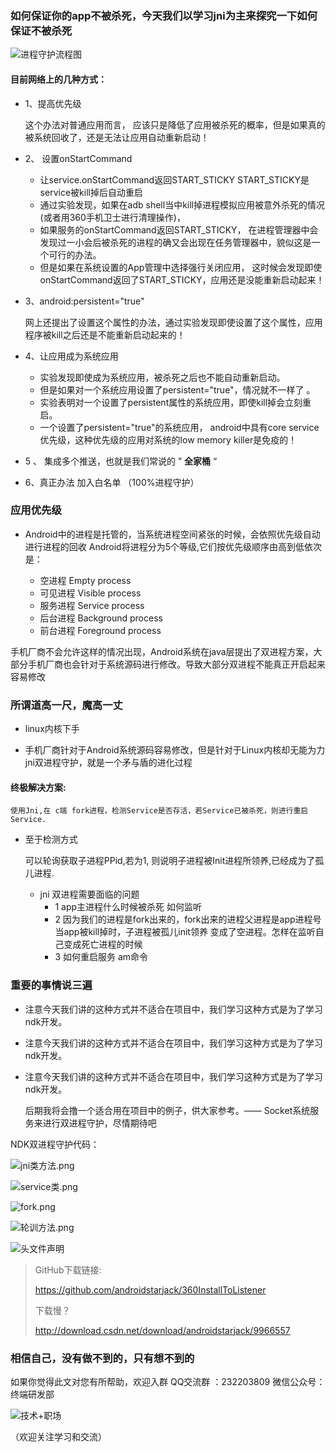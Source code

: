 ### 如何保证你的app不被杀死，今天我们以学习jni为主来探究一下如何保证不被杀死


 
 ![进程守护流程图](http://upload-images.jianshu.io/upload_images/4614633-23d6e7dcd524e26c.png?imageMogr2/auto-orient/strip%7CimageView2/2/w/1240)


#### 目前网络上的几种方式：

 - 1、提高优先级
 
    这个办法对普通应用而言，
应该只是降低了应用被杀死的概率，但是如果真的被系统回收了，还是无法让应用自动重新启动！
- 2、 设置onStartCommand

    - 让service.onStartCommand返回START_STICKY
	START_STICKY是service被kill掉后自动重启
	- 通过实验发现，如果在adb shell当中kill掉进程模拟应用被意外杀死的情况(或者用360手机卫士进行清理操作)，
	- 如果服务的onStartCommand返回START_STICKY，
	在进程管理器中会发现过一小会后被杀死的进程的确又会出现在任务管理器中，貌似这是一个可行的办法。
	- 但是如果在系统设置的App管理中选择强行关闭应用，
	这时候会发现即使onStartCommand返回了START_STICKY，应用还是没能重新启动起来！
	
	
- 3、android:persistent="true"
    
    网上还提出了设置这个属性的办法，通过实验发现即使设置了这个属性，应用程序被kill之后还是不能重新启动起来的！


	
- 4、让应用成为系统应用

	- 实验发现即使成为系统应用，被杀死之后也不能自动重新启动。
	- 但是如果对一个系统应用设置了persistent="true"，情况就不一样了
	。
    - 实验表明对一个设置了persistent属性的系统应用，即使kill掉会立刻重启。
	- 一个设置了persistent="true"的系统应用，
	android中具有core service优先级，这种优先级的应用对系统的low memory killer是免疫的！

- 5 、	集成多个推送，也就是我们常说的 ” ****全家桶**** “

- 6、真正办法 加入白名单  （100%进程守护）
###  应用优先级
- Android中的进程是托管的，当系统进程空间紧张的时候，会依照优先级自动进行进程的回收 Android将进程分为5个等级,它们按优先级顺序由高到低依次是：
    
    - 空进程 Empty process
    -  可见进程 Visible process
    -  服务进程 Service process
    -  后台进程 Background process
    -  前台进程 Foreground process
  


手机厂商不会允许这样的情况出现，Android系统在java层提出了双进程方案，大部分手机厂商也会针对于系统源码进行修改。导致大部分双进程不能真正开启起来容易修改
	
### 所谓道高一尺，魔高一丈
	
- linux内核下手
	 
		
- 手机厂商针对于Android系统源码容易修改，但是针对于Linux内核却无能为力
	jni双进程守护，就是一个矛与盾的进化过程
	
#### 终极解决方案:
	使用Jni,在 c端 fork进程，检测Service是否存活，若Service已被杀死，则进行重启Service. 
- 至于检测方式  
	
    可以轮询获取子进程PPid,若为1, 则说明子进程被Init进程所领养,已经成为了孤儿进程. 
	
   - jni 双进程需要面临的问题
     -  1  app主进程什么时候被杀死  如何监听
     - 2  因为我们的进程是fork出来的，fork出来的进程父进程是app进程号
    当app被kill掉时，子进程被孤儿init领养 变成了空进程。怎样在监听自己变成死亡进程的时候
     - 3  如何重启服务 am命令
  
### 重要的事情说三遍
-  注意今天我们讲的这种方式并不适合在项目中，我们学习这种方式是为了学习ndk开发。
-  注意今天我们讲的这种方式并不适合在项目中，我们学习这种方式是为了学习ndk开发。
-  注意今天我们讲的这种方式并不适合在项目中，我们学习这种方式是为了学习ndk开发。

    后期我将会撸一个适合用在项目中的例子，供大家参考。—— Socket系统服务来进行双进程守护，尽情期待吧


NDK双进程守护代码：


![jni类方法.png](http://upload-images.jianshu.io/upload_images/4614633-52db8edcd4c3d783.png?imageMogr2/auto-orient/strip%7CimageView2/2/w/1240)

![service类.png](http://upload-images.jianshu.io/upload_images/4614633-0968259625ac7b53.png?imageMogr2/auto-orient/strip%7CimageView2/2/w/1240)

![fork.png](http://upload-images.jianshu.io/upload_images/4614633-7526f9d8116b18c6.png?imageMogr2/auto-orient/strip%7CimageView2/2/w/1240)

![轮训方法.png](http://upload-images.jianshu.io/upload_images/4614633-b92dbb8ff482621f.png?imageMogr2/auto-orient/strip%7CimageView2/2/w/1240)


![头文件声明](http://upload-images.jianshu.io/upload_images/4614633-2bb63160a272a371.png?imageMogr2/auto-orient/strip%7CimageView2/2/w/1240)

>GitHub下载链接:
>
>https://github.com/androidstarjack/360InstallToListener
>
>下载慢？
>
>http://download.csdn.net/download/androidstarjack/9966557

### 相信自己，没有做不到的，只有想不到的
 如果你觉得此文对您有所帮助，欢迎入群 QQ交流群 ：232203809 
微信公众号：终端研发部 

 
![技术+职场](http://upload-images.jianshu.io/upload_images/4614633-977d06f49c7ba7be.jpg?imageMogr2/auto-orient/strip%7CimageView2/2/w/1240)

（欢迎关注学习和交流） 
 